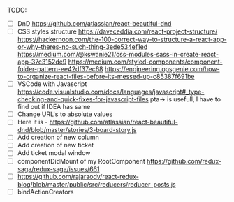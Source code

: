 TODO:
- [ ] DnD
https://github.com/atlassian/react-beautiful-dnd
- [ ] CSS styles structure
https://daveceddia.com/react-project-structure/
https://hackernoon.com/the-100-correct-way-to-structure-a-react-app-or-why-theres-no-such-thing-3ede534ef1ed
https://medium.com/@kswanie21/css-modules-sass-in-create-react-app-37c3152de9
https://medium.com/styled-components/component-folder-pattern-ee42df37ec68
https://engineering.opsgenie.com/how-to-organize-react-files-before-its-messed-up-c85387f691be
- [ ] VSCode with Javascript
https://code.visualstudio.com/docs/languages/javascript#_type-checking-and-quick-fixes-for-javascript-files
pta-> is usefull, I have to find out if IDEA has same
- [ ] Change URL's to absolute values
- [ ] Here it is - https://github.com/atlassian/react-beautiful-dnd/blob/master/stories/3-board-story.js
- [ ] Add creation of new column
- [ ] Add creation of new ticket
- [ ] Add ticket modal window
- [ ] componentDidMount of my RootComponent https://github.com/redux-saga/redux-saga/issues/661
- [ ] https://github.com/rajaraodv/react-redux-blog/blob/master/public/src/reducers/reducer_posts.js
- [ ] bindActionCreators